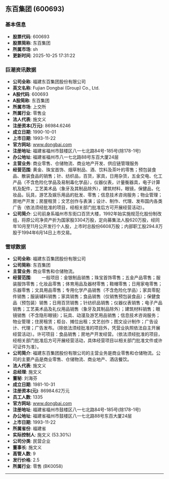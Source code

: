 ## 东百集团 (600693)

### 基本信息

- **股票代码**: 600693
- **股票简称**: 东百集团
- **所属市场**: sh
- **更新时间**: 2025-10-25 17:31:22

### 巨潮资讯数据

- **公司全称**: 福建东百集团股份有限公司
- **英文名称**: Fujian Dongbai (Group) Co., Ltd.
- **A股代码**: 600693
- **A股简称**: 东百集团
- **所属市场**: 上交所
- **所属行业**: 零售业
- **法人代表**: 施文义
- **注册资本(万元)**: 86984.6246
- **成立日期**: 1990-10-01
- **上市日期**: 1993-11-22
- **官方网站**: www.dongbai.com
- **注册地址**: 福建省福州市鼓楼区八一七北路84号-185号(除178-1号)
- **办公地址**: 福建省福州市八一七北路88号东百大厦24层
- **主营业务**: 商业零售、仓储物流、商业地产开发、供应链管理服务
- **经营范围**: 黄金、珠宝首饰、烟草制品、酒、饮料及茶叶的零售；预包装食品、散装食品的销售；针、纺织品，百货，家具，日用杂货，五金交电、化工产品（不含危险化学品及易制毒化学品），仪器仪表，计量衡器具，电子计算机及配件，工艺美术品（象牙及其制品除外），建筑材料，眼镜，保健品，化妆品，玩具，游艺及娱乐用品的批发、零售；信息技术咨询服务；物业管理；房地产开发；房屋租赁；文艺创作与表演；设计、制作、代理、发布国内各类广告（依法须经批准的项目，经相关部门批准后方可开展经营活动）。
- **公司简介**: 公司前身系福州市东街口百货大楼，1992年始实施规范化股份制改组，将原公司净资产折为国家股3304万股，定向募集法人股620万股，经同年10月至11月公开发行个人股，上市时总股份6608万股；内部职工股294.8万股于1994年6月14日上市交易。

### 雪球数据

- **公司全称**: 福建东百集团股份有限公司
- **公司简称**: 东百集团
- **主营业务**: 商业零售和仓储物流。
- **经营范围**: 　　一般项目：金银制品销售；珠宝首饰零售；五金产品零售；服装服饰零售；化妆品零售；体育用品及器材零售；鞋帽零售；日用家电零售；乐器零售；文具用品零售；专用化学产品销售（不含危险化学品）；家具零配件销售；服装辅料销售；家具销售；食品销售（仅销售预包装食品）；保健食品（预包装）销售；日用百货销售；针纺织品销售；仪器仪表销售；电子产品销售；工艺美术品及礼仪用品销售（象牙及其制品除外）；建筑材料销售；眼镜销售（不含隐形眼镜）；玩具、动漫及游艺用品销售；信息技术咨询服务；物业管理；住房租赁；柜台、摊位出租；文艺创作；图文设计制作；广告设计、代理；广告发布。（除依法须经批准的项目外，凭营业执照依法自主开展经营活动）。许可项目：食品销售；房地产开发经营。（依法须经批准的项目，经相关部门批准后方可开展经营活动，具体经营项目以相关部门批准文件或许可证件为准）。
- **公司简介**: 福建东百集团股份有限公司的主营业务是商业零售和仓储物流。公司的主要产品是商业零售、仓储物流、商业地产、酒店餐饮。
- **法人代表**: 施文义
- **总经理**: 施文义
- **董秘**: 刘海芬
- **成立日期**: 1981-10-31
- **注册资本(元)**: 86984.62万元
- **员工人数**: 1335
- **官方网站**: www.dongbai.com
- **注册地址**: 福建省福州市鼓楼区八一七北路84号-185号(除178-1号)
- **办公地址**: 福建省福州市鼓楼区八一七北路88号东百大厦24层
- **上市日期**: 1993-11-22
- **所属省份**: 福建省
- **实际控制人**: 施文义 (53.30%)
- **公司分类**: 民营企业
- **董事长**: 施文义
- **高管人数**: 9
- **发行价格**: 2.5
- **所属行业**: 零售 (BK0058)

---